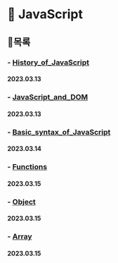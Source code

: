 # **🐹 JavaScript**

## 🥓목록
### - [History_of_JavaScript](https://github.com/ParkJiHwan22/TIL/blob/main/TIL_Repositories/JavaScript/230313_JS_History_of_JavaScript.md)
#### 2023.03.13

### - [JavaScript_and_DOM](https://github.com/ParkJiHwan22/TIL/blob/main/TIL_Repositories/JavaScript/230313_JavaScript_and_DOM.md)
#### 2023.03.13

### - [Basic_syntax_of_JavaScript]()
#### 2023.03.14

### - [Functions]()
#### 2023.03.15

### - [Object]()
#### 2023.03.15

### - [Array]()
#### 2023.03.15


